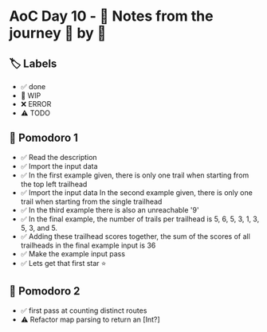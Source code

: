 # AoC Day 10 - 📝 Notes from the journey 🍅 by 🍅

## 🏷️ Labels

- ✅ done
- 🚧 WIP
- ❌ ERROR
- ⚠️ TODO

## 🍅 Pomodoro 1
- ✅ Read the description
- ✅ Import the input data
- ✅ In the first example given, there is only one trail when starting from the top left trailhead
- ✅ Import the input data
 In the second example given, there is only one trail when starting from the single trailhead 
- ✅ In the third example there is also an unreachable '9'
- ✅ In the final example, the number of trails per trailhead is 5, 6, 5, 3, 1, 3, 5, 3, and 5.
- ✅ Adding these trailhead scores together, the sum of the scores of all trailheads in the final example input is 36
- ✅ Make the example input pass
- ✅ Lets get that first star ⭐️

## 🍅 Pomodoro 2
- ✅ first pass at counting distinct routes
- ⚠️ Refactor map parsing to return an [Int?]
